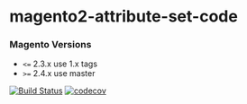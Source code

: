 # magento2-attribute-set-code

### Magento Versions
- `<=` 2.3.x use 1.x tags
- `>=` 2.4.x use master

[![Build Status](https://travis-ci.org/snowio/magento2-attribute-set-code.svg?branch=master)](https://travis-ci.org/snowio/magento2-attribute-set-code)
[![codecov](https://codecov.io/gh/snowio/magento2-attribute-set-code/branch/master/graph/badge.svg)](https://codecov.io/gh/snowio/magento2-attribute-set-code)
